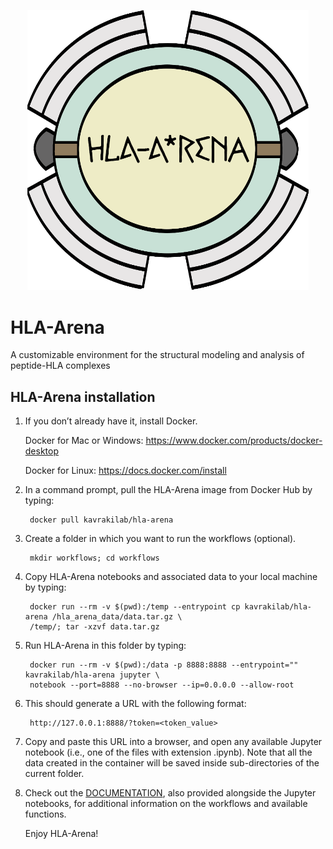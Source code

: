 <p align="center">
  <img width="450" src="hla-arena.png">
</p>

# HLA-Arena
A customizable environment for the structural modeling and analysis of peptide-HLA complexes

## HLA-Arena installation
1. If you don’t already have it, install Docker.

    Docker for Mac or Windows: https://www.docker.com/products/docker-desktop

    Docker for Linux: https://docs.docker.com/install

2. In a command prompt, pull the HLA-Arena image from Docker Hub by typing:

        docker pull kavrakilab/hla-arena

3. Create a folder in which you want to run the workflows (optional).

        mkdir workflows; cd workflows

4. Copy HLA-Arena notebooks and associated data to your local machine by typing:

        docker run --rm -v $(pwd):/temp --entrypoint cp kavrakilab/hla-arena /hla_arena_data/data.tar.gz \
        /temp/; tar -xzvf data.tar.gz

5. Run HLA-Arena in this folder by typing:

        docker run --rm -v $(pwd):/data -p 8888:8888 --entrypoint="" kavrakilab/hla-arena jupyter \
        notebook --port=8888 --no-browser --ip=0.0.0.0 --allow-root

6. This should generate a URL with the following format:

        http://127.0.0.1:8888/?token=<token_value>

7. Copy and paste this URL into a browser, and open any available Jupyter notebook (i.e., one of
the files with extension .ipynb). Note that all the data created in the container will be saved inside
sub-directories of the current folder.

8. Check out the [DOCUMENTATION](https://kavrakilab.github.io/hla-arena/DOCUMENTATION.html), also provided alongside the Jupyter notebooks, for
additional information on the workflows and available functions. 

    Enjoy HLA-Arena!

